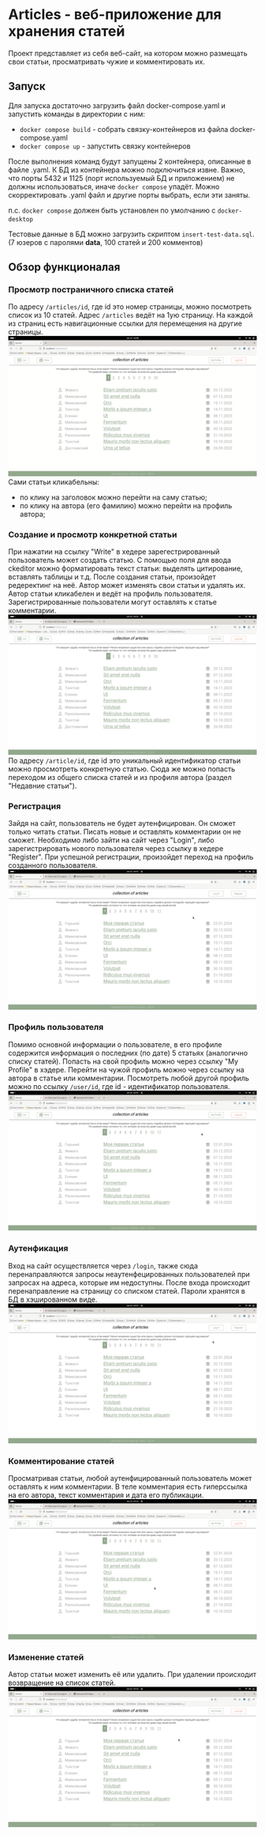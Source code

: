 # Articles - веб-приложение для хранения статей

Проект представляет из себя веб-сайт, на котором можно размещать свои статьи, просматривать чужие и комментировать их.

## Запуск
Для запуска достаточно загрузить файл docker-compose.yaml и запустить команды в директории с ним:
- `docker compose build` - собрать связку-контейнеров из файла docker-compose.yaml
- `docker compose up` - запустить связку контейнеров

После выполнения команд будут запущены 2 контейнера, описанные в файле .yaml.
К БД из контейнера можно подключиться извне.
Важно, что порты 5432 и 1125 (порт используемый БД и приложением) не должны использоваться, иначе `docker compose` упадёт.
Можно скорректировать .yaml файл и другие порты выбрать, если эти заняты.

п.с. 
`docker compose` должен быть установлен по умолчанию с `docker-desktop`

Тестовые данные в БД можно загрузить скриптом `insert-test-data.sql`. (7 юзеров с паролями **data**, 100 статей и 200 комментов)

## Обзор функционалая

### Просмотр постраничного списка статей
По адресу `/articles/id`, где id это номер страницы, можно посмотреть список из 10 статей.
Адрес `/articles` ведёт на 1ую страницу. На каждой из страниц есть навигационные ссылки для перемещения на другие страницы.
<img src="docs/navigation.gif" title="Просмотр статей"/>
Сами статьи кликабельны:
 - по клику на заголовок можно перейти на саму статью;
 - по клику на автора (его фамилию) можно перейти на профиль автора;

### Создание и просмотр конкретной статьи
При нажатии на ссылку "Write" в хедере зарегестрированный пользователь может создать статью.
С помощью поля для ввода ckeditor можно форматировать текст статьи: выделять цитирование, вставлять таблицы и т.д.
После создания статьи, произойдет редеректинг на неё. 
Автор может изменять свои статьи и удалять их. Автор статьи кликабелен и ведёт на профиль пользователя.
Зарегистрированные пользователи могут оставлять к статье комментарии.
<img src="docs/createArticle.gif"/>
По адресу `/article/id`, где id это уникальный идентификатор статьи можно просмотреть конкретную статью.
Сюда же можно попасть переходом из общего списка статей и из профиля автора (раздел "Недавние статьи").

### Регистрация
Зайдя на сайт, пользователь не будет аутенфицирован. Он сможет только читать статьи. Писать новые и оставлять комментарии он не сможет.
Необходимо либо зайти на сайт через "Login", либо зарегистрировать нового пользователя через ссылку в хедере "Register".
При успешной регистрации, произойдет переход на профиль созданного пользователя.
<img src="docs/createUser.gif"/>

### Профиль пользователя
Помимо основной информации о пользователе, в его профиле содержится информация о последних (по дате) 5 статьях (аналогично списку статей).
Попасть на свой профиль можно через ссылку "My Profile" в хэдере. Перейти на чужой профиль можно через ссылку на автора в статье или комментарии.
Посмотреть любой другой профиль можно по ссылку `/user/id`, где id - идентификатор пользователя.
<img src="docs/profile.gif">

### Аутенфикация
Вход на сайт осуществляется через `/login`, также сюда перенаправляются запросы неаутенфецированных пользователей при запросах на адреса, которые им недоступны.
После входа происходит перенаправление на страницу со списком статей.
Пароли хранятся в БД в хэшированном виде.
<img src="docs/login.gif">

### Комментирование статей
Просматривая статьи, любой аутенфицированный пользователь может оставлять к ним комментарии.
В теле комментария есть гиперссылка на его автора, текст комментария и дата его публикации.
<img src="docs/shareComment.gif">

### Изменение статей
Автор статьи может изменить её или удалить.
При удалении происходит возвращение на список статей.
<img src="docs/updateArticle.gif">